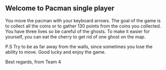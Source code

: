## Welcome to Pacman single player

You move the pacman with your keyboard arrows. The goal of the 
game is to collect all the coins or to gather 130 points from the 
coins you collected. You have three lives so be careful of the ghosts. To make it easier for yourself, you can eat the cherry to get
rid of one ghost on the map.

P.S
Try to be as far away from the walls, since sometimes you lose the ability to move. Good lucky and enjoy the game.

Best regards,
from Team 4
